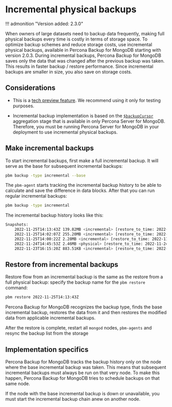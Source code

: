 # Incremental physical backups

!!! admonition "Version added: 2.3.0"

When owners of large datasets need to backup data frequently, making full physical backups every time is costly in terms of storage space. To optimize backup schemes and reduce storage costs, use incremental physical backups, available in Percona Backup for MongoDB starting with version 2.0.3. During incremental backups, Percona Backup for MongoDB saves only the data that was changed after the previous backup was taken. This results in faster backup / restore performance. Since incremental backups are smaller in size, you also save on storage costs.

## Considerations

* This is a [tech preview feature](../reference/glossary.md#technical-preview-feature). We recommend using it only for testing purposes. 

* Incremental backup implementation is based on the [`$backupCursor`](https://docs.percona.com/percona-server-for-mongodb/latest/backup-cursor.html) aggregation stage that is available in only Percona Server for MongoDB. Therefore, you must be running Percona Server for MongoDB in your deployment to use incremental physical backups.

## Make incremental backups

To start incremental backups, first make a full incremental backup. It will serve as the base for subsequent incremental backups:

```bash 
pbm backup -type incremental --base
```

The `pbm-agent` starts tracking the incremental backup history to be able to calculate and save the difference in data blocks. After that you can run regular incremental backups:

```bash
pbm backup -type incremental
```

The incremental backup history looks like this:

```bash 
Snapshots:
    2022-11-25T14:13:43Z 139.82MB <incremental> [restore_to_time: 2022-11-25T14:13:45Z]
    2022-11-25T14:02:07Z 255.20MB <incremental> [restore_to_time: 2022-11-25T14:02:09Z]
    2022-11-25T14:00:22Z 2.28MB <incremental> [restore_to_time: 2022-11-25T14:00:24Z]
    2022-11-24T14:45:53Z 2.46MB <physical> [restore_to_time: 2022-11-24T14:45:55Z]
    2022-11-23T16:15:20Z 883.51KB <incremental> [restore_to_time: 2022-11-23T16:15:22Z]
```

## Restore from incremental backups

Restore flow from an incremental backup is the same as the restore from a full physical backup: specify the backup name for the `pbm restore` command:

```bash
pbm restore 2022-11-25T14:13:43Z
```

Percona Backup for MongoDB recognizes the backup type, finds the base incremental backup, restores the data from it and then restores the modified data from applicable incremental backups.

After the restore is complete, restart all `mongod` nodes, `pbm-agents` and resync the backup list from the storage

## Implementation specifics

Percona Backup for MongoDB tracks the backup history only on the node where the base incremental backup was taken. This means that subsequent incremental backups must always be run on that very node. To make this happen, Percona Backup for MongoDB tries to schedule backups on that same node.

If the node with the base incremental backup is down or unavailable, you must start the incremental backup chain anew on another node.
